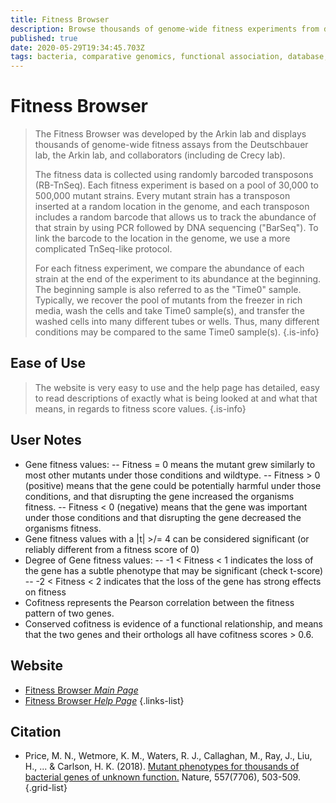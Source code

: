 ```yaml
---
title: Fitness Browser
description: Browse thousands of genome-wide fitness experiments from diverse bacteria, identify fitness phenotypes and compare fitness between genes and organisms.
published: true
date: 2020-05-29T19:34:45.703Z
tags: bacteria, comparative genomics, functional association, database, gene, fitness, browser, co-occurrence, conservation, omics, orthologs, phenotype, essentiality
---
```


# Fitness Browser

> The Fitness Browser was developed by the Arkin lab and displays thousands of genome-wide fitness assays from the Deutschbauer lab, the Arkin lab, and collaborators (including de Crecy lab).
>
> The fitness data is collected using randomly barcoded transposons (RB-TnSeq). Each fitness experiment is based on a pool of 30,000 to 500,000 mutant strains. Every mutant strain has a transposon inserted at a random location in the genome, and each transposon includes a random barcode that allows us to track the abundance of that strain by using PCR followed by DNA sequencing ("BarSeq"). To link the barcode to the location in the genome, we use a more complicated TnSeq-like protocol.
>
>For each fitness experiment, we compare the abundance of each strain at the end of the experiment to its abundance at the beginning. The beginning sample is also referred to as the "Time0" sample. Typically, we recover the pool of mutants from the freezer in rich media, wash the cells and take Time0 sample(s), and transfer the washed cells into many different tubes or wells. Thus, many different conditions may be compared to the same Time0 sample(s).
{.is-info}

## Ease of Use

> The website is very easy to use and the help page has detailed, easy to read descriptions of exactly what is being looked at and what that means, in regards to fitness score values. 
{.is-info}

## User Notes  
- Gene fitness values: 
-- Fitness = 0 means the mutant grew similarly to most other mutants under those conditions and wildtype. 
-- Fitness > 0 (positive) means that the gene could be potentially harmful under those conditions, and that disrupting the gene increased the organisms fitness. 
-- Fitness < 0 (negative) means that the gene was important under those conditions and that disrupting the gene decreased the organisms fitness. 
- Gene fitness values with a |t| >/= 4 can be considered significant (or reliably different from a fitness score of 0)
- Degree of Gene fitness values:
-- -1 < Fitness < 1 indicates the loss of the gene has a subtle phenotype that may be significant (check t-score)
-- -2 < Fitness < 2 indicates that the loss of the gene has strong effects on fitness
- Cofitness represents the Pearson correlation between the fitness pattern of two genes. 
- Conserved cofitness is evidence of a functional relationship, and means that the two genes and their orthologs all have cofitness scores > 0.6.

## Website

- [Fitness Browser *Main Page*](http://fit.genomics.lbl.gov/cgi-bin/myFrontPage.cgi)
- [Fitness Browser *Help Page*](http://fit.genomics.lbl.gov/cgi-bin/help.cgi)
{.links-list}

## Citation

- Price, M. N., Wetmore, K. M., Waters, R. J., Callaghan, M., Ray, J., Liu, H., ... & Carlson, H. K. (2018). [Mutant phenotypes for thousands of bacterial genes of unknown function.](https://www.nature.com/articles/s41586-018-0124-0) Nature, 557(7706), 503-509.
{.grid-list}